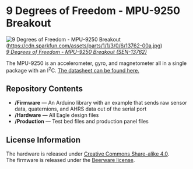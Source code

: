 9 Degrees of Freedom - MPU-9250 Breakout
========================================

![9 Degrees of Freedom - MPU-9250 Breakout](https://cdn.sparkfun.com/assets/parts/1/1/3/0/6/13762-00a.jpg)(https://cdn.sparkfun.com/assets/parts/1/1/3/0/6/13762-00a.jpg)  
[*9 Degrees of Freedom - MPU-9250 Breakout (SEN-13762)*](https://www.sparkfun.com/products/13762)

The MPU-9250 is an accelerometer, gyro, and magnetometer all in a single package with an I<sup>2</sup>C. [The datasheet can be found here.](https://cdn.sparkfun.com/assets/learn_tutorials/5/5/0/MPU9250REV1.0.pdf)

Repository Contents
-------------------

* **/Firmware** &mdash; An Arduino library with an example that sends raw sensor data, quaternions, and AHRS data out of the serial port
* **/Hardware** &mdash; All Eagle design files
* **/Production** &mdash; Test bed files and production panel files

License Information
-------------------
The hardware is released under [Creative Commons Share-alike 4.0](http://creativecommons.org/licenses/by-sa/4.0/).  
The firmware is released under the [Beerware license](http://en.wikipedia.org/wiki/Beerware).
